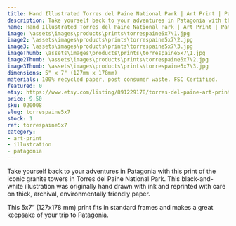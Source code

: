 ```yaml
---
title: Hand Illustrated Torres del Paine National Park | Art Print | Patagonia Chile
description: Take yourself back to your adventures in Patagonia with this print of the iconic granite towers in Torres del Paine National Park. This black-and-white illustration was originally hand drawn with ink and reprinted with care on thick, archival, environmentally friendly paper.
name: Hand Illustrated Torres del Paine National Park | Art Print | Patagonia Chile
image: \assets\images\products\prints\torrespaine5x7\1.jpg
image2: \assets\images\products\prints\torrespaine5x7\2.jpg
image3: \assets\images\products\prints\torrespaine5x7\3.jpg
imageThumb: \assets\images\products\prints\torrespaine5x7\1.jpg
image2Thumb: \assets\images\products\prints\torrespaine5x7\2.jpg
image3Thumb: \assets\images\products\prints\torrespaine5x7\3.jpg
dimensions: 5" x 7" (127mm x 178mm)
materials: 100% recycled paper, post consumer waste. FSC Certified.
featured: 0
etsy: https://www.etsy.com/listing/891229178/torres-del-paine-art-print-hand
price: 9.50
sku: 020008
slug: torrespaine5x7
stock: 1
ref: torrespaine5x7
category:
- art-print
- illustration
- patagonia
---
```

Take yourself back to your adventures in Patagonia with this print of the iconic granite towers in Torres del Paine National Park. This black-and-white illustration was originally hand drawn with ink and reprinted with care on thick, archival, environmentally friendly paper.

This 5x7” (127x178 mm) print fits in standard frames and makes a great keepsake of your trip to Patagonia.
